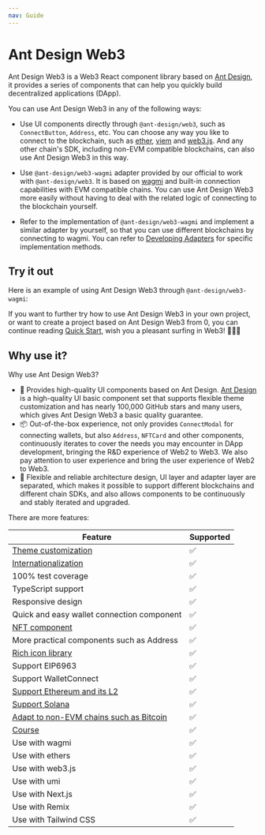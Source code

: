 ```yaml
---
nav: Guide
---
```


# Ant Design Web3

Ant Design Web3 is a Web3 React component library based on [Ant Design](https://ant.design/), it provides a series of components that can help you quickly build decentralized applications (DApp).

You can use Ant Design Web3 in any of the following ways:

- Use UI components directly through `@ant-design/web3`, such as `ConnectButton`, `Address`, etc. You can choose any way you like to connect to the blockchain, such as [ether](https://docs.ethers.org/v6/), [viem](https://viem.sh/) and [web3.js](https://web3js.org/). And any other chain's SDK, including non-EVM compatible blockchains, can also use Ant Design Web3 in this way.

- Use `@ant-design/web3-wagmi` adapter provided by our official to work with `@ant-design/web3`. It is based on [wagmi](https://wagmi.sh/) and built-in connection capabilities with EVM compatible chains. You can use Ant Design Web3 more easily without having to deal with the related logic of connecting to the blockchain yourself.

- Refer to the implementation of `@ant-design/web3-wagmi` and implement a similar adapter by yourself, so that you can use different blockchains by connecting to wagmi. You can refer to [Developing Adapters](adapter.md) for specific implementation methods.

## Try it out

Here is an example of using Ant Design Web3 through `@ant-design/web3-wagmi`:

<code src="./demos/guide.tsx"></code>

If you want to further try how to use Ant Design Web3 in your own project, or want to create a project based on Ant Design Web3 from 0, you can continue reading [Quick Start](quick-start.md), wish you a pleasant surfing in Web3! 🌊🌊🌊

## Why use it?

Why use Ant Design Web3?

- 🎨 Provides high-quality UI components based on Ant Design. [Ant Design](https://github.com/ant-design/ant-design) is a high-quality UI basic component set that supports flexible theme customization and has nearly 100,000 GitHub stars and many users, which gives Ant Design Web3 a basic quality guarantee.
- 📦 Out-of-the-box experience, not only provides `ConnectModal` for connecting wallets, but also `Address`, `NFTCard` and other components, continuously iterates to cover the needs you may encounter in DApp development, bringing the R&D experience of Web2 to Web3. We also pay attention to user experience and bring the user experience of Web2 to Web3.
- 🔌 Flexible and reliable architecture design, UI layer and adapter layer are separated, which makes it possible to support different blockchains and different chain SDKs, and also allows components to be continuously and stably iterated and upgraded.

There are more features:

| Feature                                                                          | Supported |
|----------------------------------------------------------------------------------|-----------|
| [Theme customization](https://web3.ant.design/guide/theme)                       | ✅         |
| [Internationalization](https://web3.ant.design/guide/intl)                       | ✅         |
| 100% test coverage                                                               | ✅         |
| TypeScript support                                                               | ✅         |
| Responsive design                                                                | ✅         |
| Quick and easy wallet connection component                                       | ✅         |
| [NFT component](https://web3.ant.design/components/nft-card)                     | ✅         |
| More practical components such as Address                                        | ✅         |
| [Rich icon library](https://web3.ant.design/components/icons)                    | ✅         |
| Support EIP6963                                                                  | ✅         |
| Support WalletConnect                                                            | ✅         |
| [Support Ethereum and its L2](https://web3.ant.design/components/wagmi)          | ✅         |
| [Support Solana](https://web3.ant.design/components/solana)                      | ✅         |
| [Adapt to non-EVM chains such as Bitcoin](https://web3.ant.design/guide/adapter) | ✅         |
| [Course](https://web3.ant.design/course/introduction)                            | ✅         |
| Use with wagmi                                                                   | ✅         |
| Use with ethers                                                                  | ✅         |
| Use with web3.js                                                                 | ✅         |
| Use with umi                                                                     | ✅         |
| Use with Next.js                                                                 | ✅         |
| Use with Remix                                                                   | ✅         |
| Use with Tailwind CSS                                                            | ✅         |
